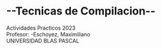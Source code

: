 # --Tecnicas de Compilacion--
<p class="has-line-data" data-line-start="1" data-line-end="4">Actividades  Practicos 2023<br>
Profesor:  -Eschoyez, Maximiliano <br>
UNIVERSIDAD BLAS PASCAL </p>
